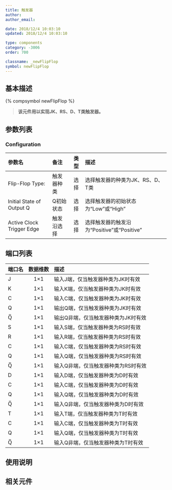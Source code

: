 ```yaml
---
title: 触发器
author: 
author_email:

date: 2018/12/4 10:03:10
updated: 2018/12/4 10:03:10

type: components
category: -3006
order: 700

classname: _newFlipFlop
symbol: newFlipFlop
---
```

## 基本描述
{% compsymbol newFlipFlop %}

> **该元件用以实现JK、RS、D、T类触发器。**

## 参数列表
### Configuration
| 参数名 | 备注 | 类型 | 描述 |
| :--- | :--- | :--: | :--- |
| Flip-Flop Type: | 触发器种类 | 选择 | 选择触发器的种类为JK、RS、D、T类 |
| Initial State of Output Q | Q初始状态 | 选择 | 选择触发器的初始状态为“Low”或“High” |
| Active Clock Trigger Edge | 触发沿选择 | 选择 | 选择触发器的触发沿为“Positive”或“Positive” |


## 端口列表

| 端口名 | 数据维数 | 描述 |
| :--- | :--:  | :--- |
| J | 1×1 |输入J端，仅当触发器种类为JK时有效 |                   
| K | 1×1 |输入K端，仅当触发器种类为JK时有效 |                   
| C | 1×1 |输入C端，仅当触发器种类为JK时有效 |                   
| Q | 1×1 |输出Q端，仅当触发器种类为JK时有效 |                   
| Q̅ | 1×1 | 输出Q非端，仅当触发器种类为JK时有效|                   
| S | 1×1 |输入S端，仅当触发器种类为RS时有效 |                   
| R | 1×1 |输入R端，仅当触发器种类为RS时有效 |                   
| C | 1×1 |输入C端，仅当触发器种类为RS时有效 |                   
| Q | 1×1 |输入Q端，仅当触发器种类为RS时有效 |                   
| Q̅ | 1×1 |输入Q非端，仅当触发器种类为RS时有效 |                   
| D | 1×1 |输入D端，仅当触发器种类为D时有效 |                   
| C | 1×1 |输入C端，仅当触发器种类为D时有效 |                   
| Q | 1×1 |输入Q端，仅当触发器种类为D时有效 |                   
| Q̅ | 1×1 |输入Q非端，仅当触发器种类为D时有效 |                   
| T | 1×1 |输入T端，仅当触发器种类为T时有效 |                   
| C | 1×1 |输入C端，仅当触发器种类为T时有效 |                   
| Q | 1×1 |输入Q端，仅当触发器种类为T时有效 |                   
| Q̅ | 1×1 |输入Q非端，仅当触发器种类为T时有效 |                   

## 使用说明



## 相关元件


